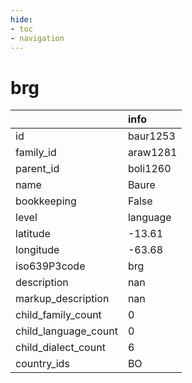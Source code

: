 ```yaml
---
hide:
- toc
- navigation
---
```

# brg
|                      | info     |
|:---------------------|:---------|
| id                   | baur1253 |
| family_id            | araw1281 |
| parent_id            | boli1260 |
| name                 | Baure    |
| bookkeeping          | False    |
| level                | language |
| latitude             | -13.61   |
| longitude            | -63.68   |
| iso639P3code         | brg      |
| description          | nan      |
| markup_description   | nan      |
| child_family_count   | 0        |
| child_language_count | 0        |
| child_dialect_count  | 6        |
| country_ids          | BO       |